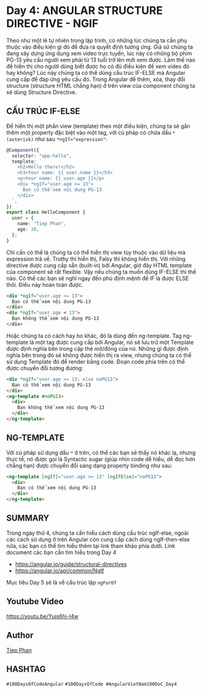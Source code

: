 # Day 4: ANGULAR STRUCTURE DIRECTIVE - NGIF

Theo như một lẽ tự nhiên trong lập trình, có những lúc chúng ta cần phụ thuộc vào điều kiện gì đó để đưa ra quyết định tương ứng. Giả sử chúng ta đang xây dựng ứng dụng xem video trực tuyến, lúc này có những bộ phim PG-13 yêu cầu người xem phải từ 13 tuổi trở lên mới xem được. Làm thế nào để hiển thị cho người dùng biết được họ có đủ điều kiện để xem video đó hay không? Lúc này chúng ta có thể dùng cấu trúc IF-ELSE mà Angular cung cấp để đáp ứng yêu cầu đó.
Trong Angular để thêm, xóa, thay đổi structure (structure HTML chẳng hạn) ở trên view của component chúng ta sẽ dùng Structure Directive.

## CẤU TRÚC IF-ELSE

Để hiển thị một phần view (template) theo một điều kiện, chúng ta sẽ gắn thêm một property đặc biệt vào một tag, với cú pháp có chứa dấu `* (asterisk)` như sau `*ngIf="expression"`:

```typescript
@Component({
  selector: "app-hello",
  template: `
    <h2>Hello there!</h2>
    <h3>Your name: {{ user.name }}</h3>
    <p>Your name: {{ user.age }}</p>
    <div *ngIf="user.age >= 13">
      Bạn có thể xem nội dung PG-13
    </div>
  `,
})
export class HelloComponent {
  user = {
    name: "Tiep Phan",
    age: 30,
  };
}
```

Chỉ cần có thế là chúng ta có thể hiển thị view tùy thuộc vào dữ liệu mà expression trả về. Truthy thì hiển thị, Falsy thì không hiển thị.
Với những directive được cung cấp sẵn (built-in) bởi Angular, giờ đây HTML template của component sẽ rất flexible.
Vậy nếu chúng ta muốn dùng IF-ELSE thì thế nào. Có thể các bạn sẽ nghĩ ngay đến phủ định mệnh đề IF là được ELSE thôi. Điều này hoàn toàn được.

```html
<div *ngIf="user.age >= 13">
  Bạn có thể xem nội dung PG-13
</div>
<div *ngIf="user.age < 13">
  Bạn không thể xem nội dung PG-13
</div>
```

Hoặc chúng ta có cách hay ho khác, đó là dùng đến ng-template. Tag ng-template là một tag được cung cấp bởi Angular, nó sẽ lưu trữ một Template được định nghĩa bên trong cặp thẻ mở/đóng của nó. Những gì được định nghĩa bên trong đó sẽ không được hiển thị ra view, nhưng chúng ta có thể sử dụng Template đó để render bằng code. Đoạn code phía trên có thể được chuyển đổi tương đương:

```html
<div *ngIf="user.age >= 13; else noPG13">
  Bạn có thể xem nội dung PG-13
</div>
<ng-template #noPG13>
  <div>
    Bạn không thể xem nội dung PG-13
  </div>
</ng-template>
```

## NG-TEMPLATE

Với cú pháp sử dụng dấu `*` ở trên, có thể các bạn sẽ thấy nó khác lạ, nhưng thực tế, nó được gọi là Syntactic sugar (giúp nhìn code dễ hiểu, dễ đọc hơn chẳng hạn) được chuyển đổi sang dạng property binding như sau:

```html
<ng-template [ngIf]="user.age >= 13" [ngIfElse]="noPG13">
  <div>
    Bạn có thể xem nội dung PG-13
  </div>
</ng-template>
```

## SUMMARY

Trong ngày thứ 4, chúng ta cần hiểu cách dùng cấu trúc ngIf-else, ngoài các cách sử dụng ở trên Angular còn cung cấp cách dùng ngIf-then-else nữa, các bạn có thể tìm hiểu thêm tại link tham khảo phía dưới.
Link document các bạn cần tìm hiểu trong Day 4

- https://angular.io/guide/structural-directives
- https://angular.io/api/common/NgIf

Mục tiêu Day 5 sẽ là về cấu trúc lặp `ngForOf`

## Youtube Video

https://youtu.be/Yujs6hi-l4w

## Author

[Tiep Phan](https://github.com/tieppt)

## HASHTAG

`#100DaysOfCodeAngular` `#100DaysOfCode #AngularVietNam100DoC_Day4`
